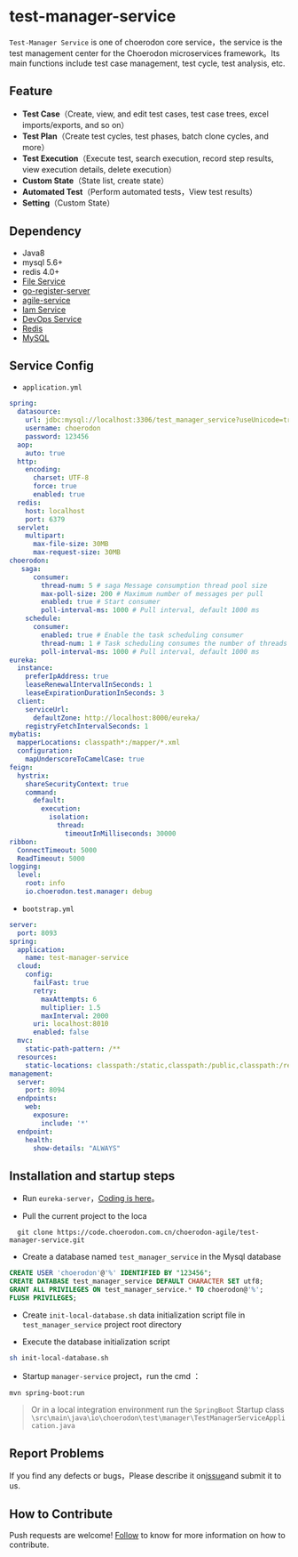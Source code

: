 # test-manager-service
`Test-Manager Service` is one of choerodon core service，the service is the test management center for the Choerodon microservices framework。Its main functions include test case management, test cycle, test analysis, etc.

## Feature
- **Test Case**（Create, view, and edit test cases, test case trees, excel imports/exports, and so on）
- **Test Plan**（Create test cycles, test phases, batch clone cycles, and more）
- **Test Execution**（Execute test, search execution, record step results, view execution details, delete execution）
- **Custom State**（State list, create state）
- **Automated Test**（Perform automated tests，View test results）
- **Setting**（Custom State）

## Dependency
- Java8
- mysql 5.6+
- redis 4.0+
- [File Service](https://github.com/choerodon/file-service.git)
- [go-register-server](https://github.com/choerodon/go-register-server.git)
- [agile-service](https://github.com/choerodon/agile-service.git)
- [Iam Service](https://github.com/choerodon/iam-service.git)
- [DevOps Service](https://github.com/choerodon/devops-service.git)
- [Redis](https://redis.io)
- [MySQL](https://www.mysql.com)


## Service Config
- `application.yml`
```yaml
spring:
  datasource:
    url: jdbc:mysql://localhost:3306/test_manager_service?useUnicode=true&characterEncoding=utf-8&useSSL=false&useInformationSchema=true&remarks=true
    username: choerodon
    password: 123456
  aop:
    auto: true
  http:
    encoding:
      charset: UTF-8
      force: true
      enabled: true
  redis:
    host: localhost
    port: 6379
  servlet:
    multipart:
      max-file-size: 30MB
      max-request-size: 30MB
choerodon:
   saga:
      consumer:
        thread-num: 5 # saga Message consumption thread pool size
        max-poll-size: 200 # Maximum number of messages per pull
        enabled: true # Start consumer
        poll-interval-ms: 1000 # Pull interval, default 1000 ms
    schedule:
      consumer:
        enabled: true # Enable the task scheduling consumer
        thread-num: 1 # Task scheduling consumes the number of threads
        poll-interval-ms: 1000 # Pull interval, default 1000 ms
eureka:
  instance:
    preferIpAddress: true
    leaseRenewalIntervalInSeconds: 1
    leaseExpirationDurationInSeconds: 3
  client:
    serviceUrl:
      defaultZone: http://localhost:8000/eureka/
    registryFetchIntervalSeconds: 1
mybatis:
  mapperLocations: classpath*:/mapper/*.xml
  configuration:
    mapUnderscoreToCamelCase: true
feign:
  hystrix:
    shareSecurityContext: true
    command:
      default:
        execution:
          isolation:
            thread:
              timeoutInMilliseconds: 30000
ribbon:
  ConnectTimeout: 5000
  ReadTimeout: 5000
logging:
  level:
    root: info
    io.choerodon.test.manager: debug
```

- `bootstrap.yml`
```yaml
server:
  port: 8093
spring:
  application:
    name: test-manager-service
  cloud:
    config:
      failFast: true
      retry:
        maxAttempts: 6
        multiplier: 1.5
        maxInterval: 2000
      uri: localhost:8010
      enabled: false
  mvc:
    static-path-pattern: /**
  resources:
    static-locations: classpath:/static,classpath:/public,classpath:/resources,classpath:/META-INF/resources,file:/dist
management:
  server:
    port: 8094
  endpoints:
    web:
      exposure:
        include: '*'
  endpoint:
    health:
      show-details: "ALWAYS"
```

## Installation and startup steps

- Run `eureka-server`，[Coding is here](https://code.choerodon.com.cn/choerodon-framework/eureka-server.git)。


- Pull the current project to the loca
```shell
  git clone https://code.choerodon.com.cn/choerodon-agile/test-manager-service.git
```

- Create a database named `test_manager_service` in the Mysql database

```sql
CREATE USER 'choerodon'@'%' IDENTIFIED BY "123456";
CREATE DATABASE test_manager_service DEFAULT CHARACTER SET utf8;
GRANT ALL PRIVILEGES ON test_manager_service.* TO choerodon@'%';
FLUSH PRIVILEGES;
```
- Create `init-local-database.sh` data initialization script file in `test_manager_service` project root directory


- Execute the database initialization script

```sh
sh init-local-database.sh
```

- Startup `manager-service` project，run the cmd ：

```sh
mvn spring-boot:run
```
>Or in a local integration environment run the  `SpringBoot` Startup class
`\src\main\java\io\choerodon\test\manager\TestManagerServiceApplication.java`



## Report Problems
If you find any defects or bugs，Please describe it on[issue](https://github.com/choerodon/choerodon/issues/new?template=issue_template.md)and submit it to us.

## How to Contribute
Push requests are welcome! [Follow](https://github.com/choerodon/choerodon/blob/master/CONTRIBUTING.md) to know for more information on how to contribute.